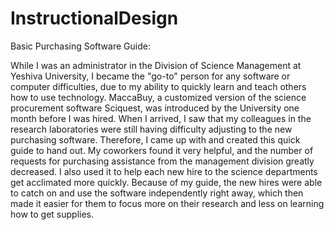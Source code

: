 # InstructionalDesign

Basic Purchasing Software Guide:

  While I was an administrator in the Division of Science Management at Yeshiva University, I became the "go-to" person for any software or computer difficulties, due to my ability to quickly learn and teach others how to use technology. MaccaBuy, a customized version of the science procurement software Sciquest, was introduced by the University one month before I was hired.  When I arrived, I saw that my colleagues in the research laboratories were still having difficulty adjusting to the new purchasing software. Therefore, I came up with and created this quick guide to hand out.  My coworkers found it very helpful, and the number of requests for purchasing assistance from the management division greatly decreased.  I also used it to help each new hire to the science departments get acclimated more quickly.  Because of my guide, the new hires were able to catch on and use the software independently right away, which then made it easier for them to focus more on their research and less on learning how to get supplies.
